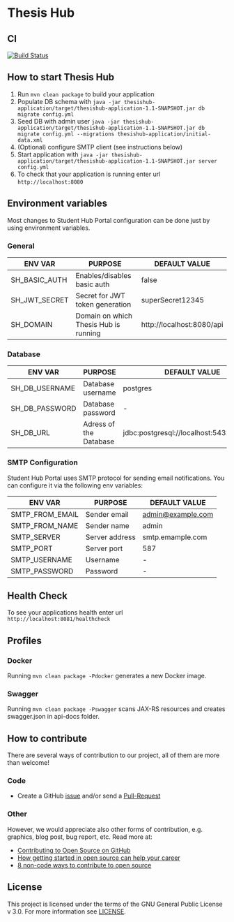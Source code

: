 # Thesis Hub

## CI

[![Build Status](https://travis-ci.org/StudentHubCZ/thesishub.svg?branch=master)](https://travis-ci.org/StudentHubCZ/thesishub)

## How to start Thesis Hub

1. Run `mvn clean package` to build your application
1. Populate DB schema with `java -jar thesishub-application/target/thesishub-application-1.1-SNAPSHOT.jar db migrate config.yml`
1. Seed DB with admin user `java -jar thesishub-application/target/thesishub-application-1.1-SNAPSHOT.jar db migrate config.yml --migrations thesishub-application/initial-data.xml`
1. (Optional) configure SMTP client (see instructions below)
1. Start application with `java -jar thesishub-application/target/thesishub-application-1.1-SNAPSHOT.jar server config.yml`
1. To check that your application is running enter url `http://localhost:8080`

## Environment variables

Most changes to Student Hub Portal configuration can be done just by using environment variables.

### General

| ENV VAR          | PURPOSE                               | DEFAULT VALUE             |
| ---------------- |-------------------------------------- | ------------------------- |
| SH_BASIC_AUTH    | Enables/disables basic auth           | false                     |
| SH_JWT_SECRET    | Secret for JWT token generation       | superSecret12345          |
| SH_DOMAIN        | Domain on which Thesis Hub is running | http://localhost:8080/api |

### Database

| ENV VAR         | PURPOSE                       | DEFAULT VALUE                             |
| --------------- |------------------------------ | ----------------------------------------- |
| SH_DB_USERNAME  | Database username             | postgres                                  |
| SH_DB_PASSWORD  | Database password             | -                                         |
| SH_DB_URL       | Adress of the Database        | jdbc:postgresql://localhost:5432/postgres |

### SMTP Configuration

Student Hub Portal uses SMTP protocol for sending email notifications. You can configure it via the following env variables:

| ENV VAR         | PURPOSE        | DEFAULT VALUE       |
| --------------- |----------------| --------------------|
| SMTP_FROM_EMAIL | Sender email   | admin@example.com   |
| SMTP_FROM_NAME  | Sender name    | admin               |
| SMTP_SERVER     | Server address | smtp.emample.com    |
| SMTP_PORT       | Server port    | 587                 |
| SMTP_USERNAME   | Username       | -                   |
| SMTP_PASSWORD   | Password       | -                   |


## Health Check

To see your applications health enter url `http://localhost:8081/healthcheck`

## Profiles

### Docker

Running ```mvn clean package -Pdocker``` generates a new Docker image.

### Swagger

Running ```mvn clean package -Pswagger``` scans JAX-RS resources and creates swagger.json in api-docs folder.

## How to contribute

There are several ways of contribution to our project, all of them are more than welcome!

### Code

* Create a GitHub [issue](https://github.com/StudentHubCZ/thesishub/issues/new) and/or send a [Pull-Request](https://github.com/StudentHubCZ/thesishub/compare)

### Other

However, we would appreciate also other forms of contribution, e.g. graphics, blog post, bug report, etc. Read more at:

* [Contributing to Open Source on GitHub](https://guides.github.com/activities/contributing-to-open-source/)
* [How getting started in open source can help your career](https://opensource.com/life/16/1/3-new-open-source-contributors-share-their-experiences)
* [8 non-code ways to contribute to open source](https://opensource.com/life/16/1/8-ways-contribute-open-source-without-writing-code)

## License

This project is licensed under the terms of the GNU General Public License v 3.0. For more information see [LICENSE](https://github.com/StudentHubCZ/thesishub/blob/master/LICENSE).
